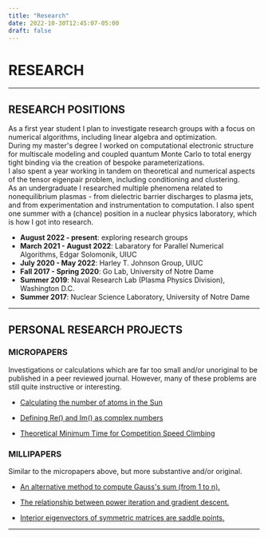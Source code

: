 ```yaml
---
title: "Research"
date: 2022-10-30T12:45:07-05:00
draft: false
---
```


# RESEARCH

---

## RESEARCH POSITIONS

As a first year student I plan to investigate research groups with a focus on numerical algorithms, including linear algebra and optimization.
<br>
During my master's degree I worked on computational electronic
structure for multiscale modeling and coupled quantum Monte
Carlo to total energy tight binding via the creation of
bespoke parameterizations.
<br>
I also spent a year working in tandem on theoretical and
numerical aspects of the tensor eigenpair problem, including
conditioning and clustering.
<br>
As an undergraduate I researched multiple phenomena related to
nonequilibrium plasmas - from dielectric barrier discharges
to plasma jets, and from experimentation and instrumentation
to computation.
I also spent one summer with a (chance) position in a nuclear
physics laboratory, which is how I got into research.

- <b>August 2022 - <span class="themecolor">present</span></b>: exploring research groups
- <b>March 2021 - August 2022</b>: Labaratory for Parallel Numerical Algorithms, Edgar Solomonik, UIUC
- <b>July 2020 - May 2022</b>: Harley T. Johnson Group, UIUC
- <b>Fall 2017 - Spring 2020</b>: Go Lab, University of Notre Dame
- <b>Summer 2019</b>: Naval Research Lab (Plasma Physics Division), Washington D.C.
- <b>Summer 2017</b>: Nuclear Science Laboratory, University of Notre Dame

---

## PERSONAL RESEARCH PROJECTS

### MICROPAPERS

Investigations or calculations which are far too small and/or unoriginal to be published in a peer reviewed journal.
However, many of these problems are still quite instructive or interesting.

- <a href="/media/topics/research/micropapers/Calculating the Number of Atoms in the Sun - G. H. Brown.pdf" class="mainlink" target="_blank">Calculating the number of atoms in the Sun</a>

- <a href="/media/topics/research/micropapers/Re() and Im() as Complex Numbers - G. H. Brown.pdf" class="mainlink" target="_blank">Defining Re() and Im() as complex numbers</a>

- <a href="/media/topics/research/micropapers/Theoretical Minimum Time for Competition Speed Climbing - G. H. Brown.pdf" class="mainlink" target="_blank">Theoretical Minimum Time for Competition Speed Climbing</a>


### MILLIPAPERS

Similar to the micropapers above, but more substantive and/or original.

- <a href="/media/topics/research/millipapers/An Alternative Method to Compute Gauss's Sum - G. H. Brown.pdf" class="mainlink" target="_blank">An alternative method to compute Gauss's sum (from 1 to n).</a>

- <a href="/media/topics/research/millipapers/The relationship between power iteration and gradient descent - G. H. Brown and E. V. Solomonik.pdf" class="mainlink" target="_blank">The relationship between power iteration and gradient descent.</a>

- <a href="/media/topics/research/millipapers/Interior eigenvectors of symmetric matrices are saddle points - G. H. Brown and E. V. Solomonik.pdf" class="mainlink" target="_blank">Interior eigenvectors of symmetric matrices are saddle points.</a>

---
